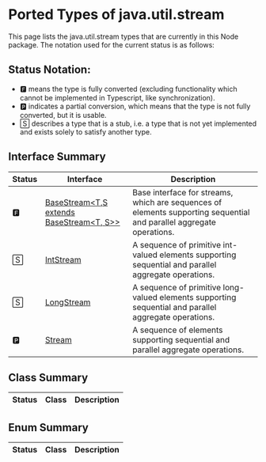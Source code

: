 # Ported Types of java.util.stream

This page lists the java.util.stream types that are currently in this Node package. The notation used for the current status is as follows:

## Status Notation:
- 🅵 means the type is fully converted (excluding functionality which cannot be implemented in Typescript, like synchronization).
- 🅿 indicates a partial conversion, which means that the type is not fully converted, but it is usable.
- 🅂 describes a type that is a stub, i.e. a type that is not yet implemented and exists solely to satisfy another type.

## Interface Summary

|Status|Interface|Description|
|---|---|---|
|🅵|[BaseStream<T, ​S extends BaseStream<T, ​S>>](https://docs.oracle.com/en/java/javase/11/docs/api/java.base/java/util/stream/BaseStream.html)|Base interface for streams, which are sequences of elements supporting sequential and parallel aggregate operations.|
|🅂|[IntStream](https://docs.oracle.com/en/java/javase/11/docs/api/java.base/java/util/stream/IntStream.html)|A sequence of primitive int-valued elements supporting sequential and parallel aggregate operations.|
|🅂|[LongStream](https://docs.oracle.com/en/java/javase/11/docs/api/java.base/java/util/stream/LongStream.html)|A sequence of primitive long-valued elements supporting sequential and parallel aggregate operations.|
|🅿|[Stream<T>](https://docs.oracle.com/en/java/javase/11/docs/api/java.base/java/util/stream/Stream.html)|A sequence of elements supporting sequential and parallel aggregate operations.|

## Class Summary

|Status|Class|Description|
|---|---|---|


## Enum Summary

|Status|Class|Description|
|---|---|---|
